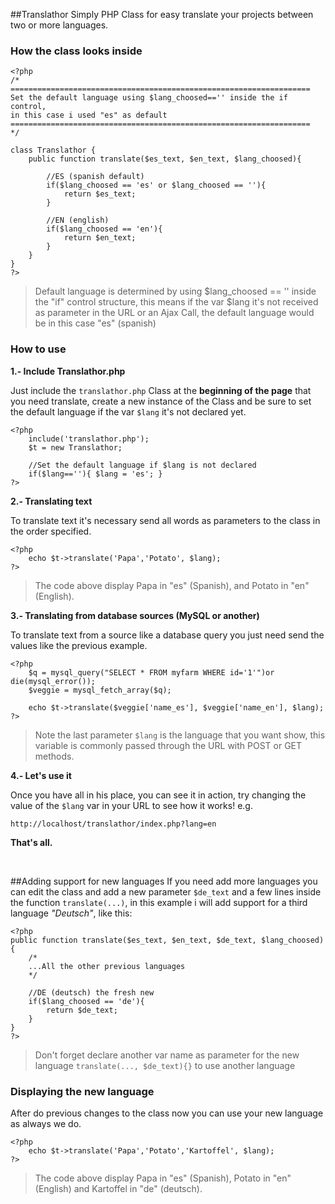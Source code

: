 ##Translathor
Simply PHP Class for easy translate your projects between two or more languages.

### How the class looks inside
	
	<?php 
	/*
	===================================================================
	Set the default language using $lang_choosed=='' inside the if control,
	in this case i used "es" as default 
	===================================================================
	*/

	class Translathor {
		public function translate($es_text, $en_text, $lang_choosed){
	
			//ES (spanish default)
			if($lang_choosed == 'es' or $lang_choosed == ''){
				return $es_text;
			}
			
			//EN (english)
			if($lang_choosed == 'en'){
				return $en_text;
			}
		}
	}
	?>
>Default language is determined by using $lang_choosed == '' inside the "if" control structure, this means if the var $lang it's not received as parameter in the URL or an Ajax Call, the default language would be in this case "es" (spanish)

### How to use

**1.- Include Translathor.php**

Just include the `translathor.php` Class at the **beginning of the page** that you need translate, create a new instance of the Class and be sure to set the default language if the var `$lang` it's not declared yet.

	<?php 
		include('translathor.php');
		$t = new Translathor;
		
		//Set the default language if $lang is not declared
		if($lang==''){ $lang = 'es'; } 
	?>
**2.- Translating text**

To translate text it's necessary send all words as parameters to the class in the order specified.

	<?php 
		echo $t->translate('Papa','Potato', $lang);  
	?>

>The code above display Papa in "es" (Spanish), and Potato in "en" (English).

**3.- Translating from database sources (MySQL or another)**

To translate text from a source like a database query you just need send the values like the previous example.

	<?php 
		$q = mysql_query("SELECT * FROM myfarm WHERE id='1'")or die(mysql_error());
		$veggie = mysql_fetch_array($q);

		echo $t->translate($veggie['name_es'], $veggie['name_en'], $lang); 
	?>
>Note the last parameter `$lang` is the language that you want show, this variable is commonly passed through the URL with POST or GET methods. 

**4.- Let's use it**

Once you have all in his place, you can see it in action, try changing the value of the `$lang` var in your URL to see how it works! e.g.
	
	http://localhost/translathor/index.php?lang=en

**That's all.**

<br>

##Adding support for new languages
If you need add more languages you can edit the class and add a new parameter `$de_text` and a few lines inside the function `translate(...)`, in this example i will add support for a third language *"Deutsch"*, like this:  
	
	<?php
	public function translate($es_text, $en_text, $de_text, $lang_choosed){
		/*
		...All the other previous languages		
		*/

		//DE (deutsch) the fresh new
		if($lang_choosed == 'de'){
			return $de_text;
		}
	}
	?>

>Don't forget declare another var name as parameter for the new language `translate(..., $de_text){}` to use another language

### Displaying the new language
After do previous changes to the class now you can use your new language as always we do.
 
	<?php 
		echo $t->translate('Papa','Potato','Kartoffel', $lang);
	?>
>The code above display Papa in "es" (Spanish), Potato in "en" (English) and Kartoffel in "de" (deutsch).